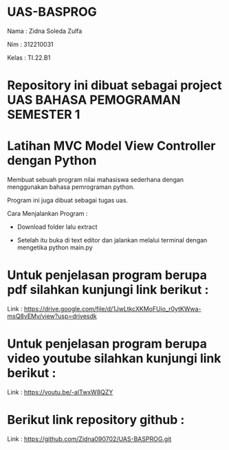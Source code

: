 # UAS-BASPROG

Nama    : Zidna Soleda Zulfa

Nim     : 312210031

Kelas   : TI.22.B1

# Repository ini dibuat sebagai project UAS BAHASA PEMOGRAMAN SEMESTER 1

# Latihan MVC Model View Controller dengan Python

Membuat sebuah program nilai mahasiswa sederhana dengan menggunakan bahasa pemrograman python.

Program ini juga dibuat sebagai tugas uas.

Cara Menjalankan Program :

- Download folder lalu extract

- Setelah itu buka di text editor dan jalankan melalui terminal dengan mengetika python main.py

# Untuk penjelasan program berupa pdf silahkan kunjungi link berikut :

Link : https://drive.google.com/file/d/1JwLtkcXKMoFUio_r0ytKWwa-msQ8vEMv/view?usp=drivesdk

# Untuk penjelasan program berupa video youtube silahkan kunjungi link berikut :

Link : https://youtu.be/-alTwxW8QZY

# Berikut link repository github :

Link : https://github.com/Zidna090702/UAS-BASPROG.git

